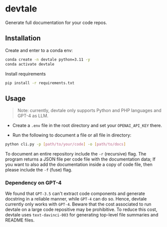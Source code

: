 # devtale

Generate full documentation for your code repos.

## Installation

Create and enter to a conda env:

```bash
conda create -n devtale python=3.11 -y
conda activate devtale
```

Install requirements

```bash
pip install -r requirements.txt
```

## Usage

> Note: currently, devtale only supports Python and PHP languages and GPT-4 as LLM.

- Create a `.env` file in the root directory and set your `OPENAI_API_KEY` there.

- Run the following to document a file or all file in directory:

```bash
python cli.py -p [path/to/your/code] -o [path/to/docs]
```

To document an entire repository include the `-r` (recursive) flag. The program returns a JSON file per code file with the documentation data; If you want to also add the documentation inside a copy of code file, then please include the `-f` (fuse) flag.

### Dependency on GPT-4

We found that `GPT-3.5` can't extract code components and generate docstring in a reliable manner, while `GPT-4` can do so. Hence, devtale currently only works with `GPT-4`. Beware that the cost associated to run devtale on a large code repositive may be prohibitive. To reduce this cost, devtale uses `text-davinci-003` for generating top-level file summaries and README files.
